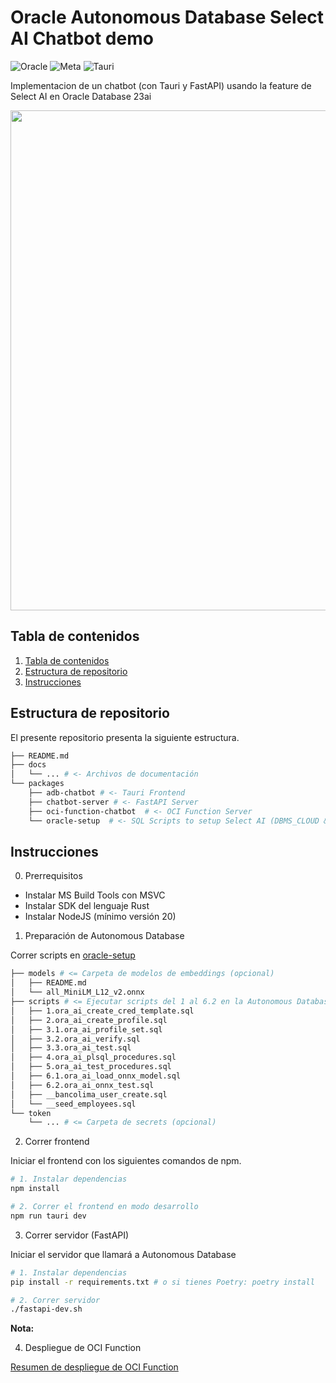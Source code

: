 # Oracle Autonomous Database Select AI Chatbot demo

![Oracle](https://img.shields.io/badge/Oracle-F80000?style=for-the-badge&logo=oracle&logoColor=white)
![Meta](https://img.shields.io/badge/Meta-%230467DF.svg?style=for-the-badge&logo=Meta&logoColor=white)
![Tauri](https://img.shields.io/badge/tauri-%2324C8DB.svg?style=for-the-badge&logo=tauri&logoColor=%23FFFFFF)

Implementacion de un chatbot (con Tauri y FastAPI) usando la feature de Select AI en Oracle Database 23ai

<p align="middle">
    <img src="./docs/preview_gif.gif" width="800px" />
<p>

## Tabla de contenidos

1. [Tabla de contenidos](#tabla-de-contenidos)
2. [Estructura de repositorio](#estructura-de-repositorio)
3. [Instrucciones](#instrucciones)

## Estructura de repositorio

El presente repositorio presenta la siguiente estructura.

```sh
├── README.md
├── docs
│   └── ... # <- Archivos de documentación
└── packages
    ├── adb-chatbot # <- Tauri Frontend
    ├── chatbot-server # <- FastAPI Server
    ├── oci-function-chatbot  # <- OCI Function Server
    └── oracle-setup  # <- SQL Scripts to setup Select AI (DBMS_CLOUD & DBMS_CLOUD_AI)
```

## Instrucciones

0. Prerrequisitos

- Instalar MS Build Tools con MSVC
- Instalar SDK del lenguaje Rust
- Instalar NodeJS (mínimo versión 20)

1. Preparación de Autonomous Database

Correr scripts en [oracle-setup](./packages/oracle-setup)

```sh
├── models # <= Carpeta de modelos de embeddings (opcional)
│   ├── README.md
│   └── all_MiniLM_L12_v2.onnx
├── scripts # <= Ejecutar scripts del 1 al 6.2 en la Autonomous Database (scripts de DCL y seed son opcionales)
│   ├── 1.ora_ai_create_cred_template.sql
│   ├── 2.ora_ai_create_profile.sql
│   ├── 3.1.ora_ai_profile_set.sql
│   ├── 3.2.ora_ai_verify.sql
│   ├── 3.3.ora_ai_test.sql
│   ├── 4.ora_ai_plsql_procedures.sql
│   ├── 5.ora_ai_test_procedures.sql
│   ├── 6.1.ora_ai_load_onnx_model.sql
│   ├── 6.2.ora_ai_onnx_test.sql
│   ├── __bancolima_user_create.sql
│   └── __seed_employees.sql
└── token
    └── ... # <= Carpeta de secrets (opcional)
```

2. Correr frontend

Iniciar el frontend con los siguientes comandos de npm.

```sh
# 1. Instalar dependencias
npm install

# 2. Correr el frontend en modo desarrollo
npm run tauri dev
```

3. Correr servidor (FastAPI)

Iniciar el servidor que llamará a Autonomous Database

```sh
# 1. Instalar dependencias
pip install -r requirements.txt # o si tienes Poetry: poetry install

# 2. Correr servidor
./fastapi-dev.sh
```

**Nota:**

4. Despliegue de OCI Function

[Resumen de despliegue de OCI Function](./packages/oci-function-chatbot/README.md)
